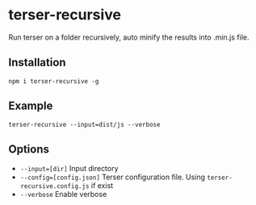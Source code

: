 # terser-recursive
Run terser on a folder recursively, auto minify the results into .min.js file.

## Installation
`npm i terser-recursive -g`

## Example
`terser-recursive --input=dist/js --verbose`

## Options
- `--input=[dir]`             Input directory
- `--config=[config.json]`    Terser configuration file. Using `terser-recursive.config.js` if exist
- `--verbose`                 Enable verbose
